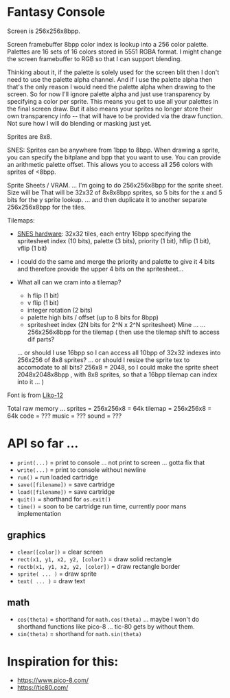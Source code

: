 # Fantasy Console

Screen is 256x256x8bpp.

Screen framebuffer 8bpp color index is lookup into a 256 color palette.
Palettes are 16 sets of 16 colors stored in 5551 RGBA format.
I might change the screen framebuffer to RGB so that I can support blending.

Thinking about it, if the palette is solely used for the screen blit then I don't need to use the palette alpha channel.
And if I use the palette alpha then that's the only reason I would need the palette alpha when drawing to the screen.
So for now I'll ignore palette alpha and just use transparency by specifying a color per sprite.
This means you get to use all your palettes in the final screen draw.
But it also means your sprites no longer store their own transparency info -- that will have to be provided via the draw function.
Not sure how I will do blending or masking just yet.

Sprites are 8x8.

SNES: 
Sprites can be anywhere from 1bpp to 8bpp.
When drawing a sprite, you can specify the bitplane and bpp that you want to use.
You can provide an arithmetic palette offset.  This allows you to access all 256 colors with sprites of <8bpp.

Sprite Sheets / VRAM.
... I'm going to do 256x256x8bpp for the sprite sheet.
Size will be
That will be 32x32 of 8x8x8bpp sprites,
so 5 bits for the x and 5 bits for the y sprite lookup.
... and then duplicate it to another separate 256x256x8bpp for the tiles.

Tilemaps:
- [SNES hardware](https://snes.nesdev.org/wiki/Tilemaps): 32x32 tiles, each entry 16bpp specifying the spritesheet index (10 bits), palette (3 bits), priority (1 bit), hflip (1 bit), vflip (1 bit)
- I could do the same and merge the priority and palette to give it 4 bits and therefore provide the upper 4 bits on the spritesheet...
- What all can we cram into a tilemap?
	- h flip (1 bit)
	- v flip (1 bit)
	- integer rotation (2 bits)
	- palette high bits / offset (up to 8 bits for 8bpp)
	- spritesheet index (2N bits for 2^N x 2^N spritesheet)
Mine ...
... 256x256x8bpp for the tilemap (
	then use the tilemap shift to access dif parts?

	... or should I use 16bpp so I can access all 10bpp of 32x32 indexes into 256x256 of 8x8 sprites?
	... or should I resize the sprite tex to accomodate to all bits?  256x8 = 2048, so I could make the sprite sheet 2048x2048x8bpp , with 8x8 sprites, so that a 16bpp tilemap can index into it ...
)

Font is from [Liko-12](https://liko-12.github.io/)

Total raw memory ...
sprites = 256x256x8 = 64k
tilemap = 256x256x8 = 64k
code = ???
music = ???
sound = ???


# API so far ...

- `print(...)` = print to console ... not print to screen ... gotta fix that
- `write(...)` = print to console without newline
- `run()` = run loaded cartridge
- `save([filename])` = save cartridge
- `load([filename])` = save cartridge
- `quit()` = shorthand for `os.exit()`
- `time()` = soon to be cartridge run time, currently poor mans implementation

## graphics

- `clear([color])` = clear screen
- `rect(x1, y1, x2, y2, [color])` = draw solid rectangle
- `rectb(x1, y1, x2, y2, [color])` = draw rectangle border
- `sprite( ... )` = draw sprite
- `text( ... )` = draw text

## math
- `cos(theta)` = shorthand for `math.cos(theta)`	... maybe I won't do shorthand functions like pico-8 ... tic-80 gets by without them.
- `sin(theta)` = shorthand for `math.sin(theta)`

# Inspiration for this:
- https://www.pico-8.com/
- https://tic80.com/
